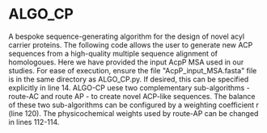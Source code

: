 # ALGO_CP
A bespoke sequence-generating algorithm for the design of novel acyl carrier proteins.
The following code allows the user to generate new ACP sequences from a high-quality multiple sequence alignment of homologoues. Here we have provided the input AcpP MSA used in our studies. For ease of execution, ensure the file "AcpP_input_MSA.fasta" file is in the same directory as ALGO_CP.py. If desired, this can be specified explicitly in line 14.
ALGO-CP uese two complementary sub-algorithms - route-AC and route AP - to create novel ACP-like sequences. The balance of these two sub-algorithms can be configured by a weighting coefficient r (line 120).
The physicochemical weights used by route-AP can be changed in lines 112-114.
